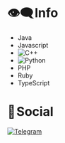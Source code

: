 # 👁️‍🗨️ Info

- Java
- Javascript
- ![C++](https://img.shields.io/badge/C++-2CA5E0?style-for-the-badge&logo=python&logoColor=blue)
- ![Python](https://img.shields.io/badge/Python-2CA5E0?style-for-the-badge&logo=python&logoColor=yellow)
- PHP
- Ruby
- TypeScript

# 📂 Social

[![Telegram](https://img.shields.io/badge/Telegram-2CA5E0?style=for-the-badge&logo=telegram&logoColor=white)](https://t.me/bigyugi)

